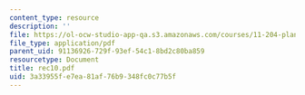 ```yaml
---
content_type: resource
description: ''
file: https://ol-ocw-studio-app-qa.s3.amazonaws.com/courses/11-204-planning-communications-and-digital-media-fall-2004/3a33955fe7ea81af76b9348fc0c77b5f_rec10.pdf
file_type: application/pdf
parent_uid: 91136926-729f-93ef-54c1-8bd2c80ba859
resourcetype: Document
title: rec10.pdf
uid: 3a33955f-e7ea-81af-76b9-348fc0c77b5f
---
```

